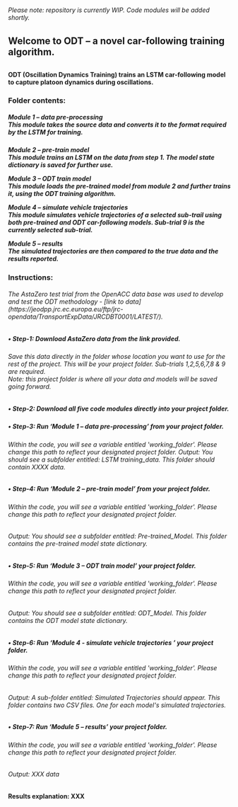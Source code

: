 <h6>Please note: repository is currently WIP. Code modules will be added shortly.
<h2>Welcome to ODT – a novel car-following training algorithm.<h2>
<h4>ODT (Oscillation Dynamics Training) trains an LSTM car-following model to capture platoon dynamics during oscillations.

<h3>Folder contents:

<h5>Module 1 – data pre-processing<br />
This module takes the source data and converts it to the format required by the LSTM for training.<h5>

Module 2 – pre-train model<br />
This module trains an LSTM on the data from step 1. The model state dictionary is saved for further use.

Module 3 – ODT train model<br />
This module loads the pre-trained model from module 2 and further trains it, using the ODT training algorithm. 

Module 4 – simulate vehicle trajectories<br />
This module simulates vehicle trajectories of a selected sub-trail using both pre-trained and ODT car-following models. Sub-trial 9 is the currently selected sub-trial.

Module 5 – results<br />
The simulated trajectories are then compared to the true data and the results reported.

<h3>Instructions:

<h6>The AstaZero test trial from the OpenACC data base was used to develop and test the ODT methodology - [link to data](https://jeodpp.jrc.ec.europa.eu/ftp/jrc-opendata/TransportExpData/JRCDBT0001/LATEST/).<br />

<h5>•	Step-1: Download AstaZero data from the link provided. 
<h6>Save this data directly in the folder whose location you want to use for the rest of the project. 
This will be your project folder. Sub-trials 1,2,5,6,7,8 & 9 are required. 
<br />Note: this project folder is where all your data and models will be saved going forward. 

<h5>•	Step-2: Download all five code modules directly into your project folder.

<h5>•	Step-3: Run ‘Module 1 – data pre-processing’ from your project folder.
<h6>Within the code, you will see a variable entitled 'working_folder'. Please change this path to reflect your designated project folder.
Output: You should see a subfolder entitled: LSTM training_data. This folder should contain XXXX data.

<h5>•	Step-4: Run ‘Module 2 – pre-train model’ from your project folder. 
<h6>Within the code, you will see a variable entitled 'working_folder'. Please change this path to reflect your designated project folder.
<h6>Output: You should see a subfolder entitled: Pre-trained_Model. This folder contains the pre-trained model state dictionary.

<h5>•	Step-5: Run ‘Module 3 – ODT train model’ your project folder.
<h6>Within the code, you will see a variable entitled 'working_folder'. Please change this path to reflect your designated project folder.
<h6>Output: You should see a subfolder entitled: ODT_Model. This folder contains the ODT model state dictionary.

<h5>•	Step-6: Run ‘Module 4 - simulate vehicle trajectories ’ your project folder.
<h6>Within the code, you will see a variable entitled 'working_folder'. Please change this path to reflect your designated project folder.
<h6>Output: A sub-folder entitled: Simulated Trajectories should appear. This folder contains two CSV files. One for each model's simulated trajectories.

<h5>•	Step-7: Run ‘Module 5 – results’ your project folder.
<h6>Within the code, you will see a variable entitled 'working_folder'. Please change this path to reflect your designated project folder.
<h6>Output: XXX data

<h4>Results explanation:
XXX

